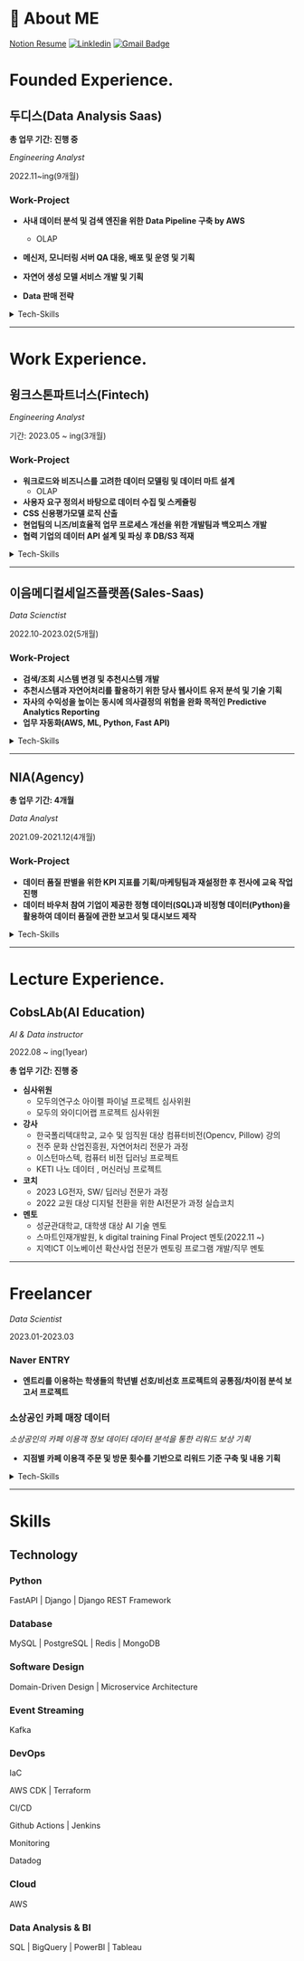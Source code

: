 # 💬 About ME
[Notion Resume](https://bedecked-erigeron-eaa.notion.site/Analyst-Engineer-b50150d8695549398689925098f8f392?pvs=4)
[![Linkledin](https://img.shields.io/badge/Linkledin-blue?style=flat&logoColor=white)](https://www.linkedin.com/in/%EC%84%B8%ED%98%84-%EC%9D%B4-b35aa8241/)
[![Gmail Badge](https://img.shields.io/badge/-leesehyun01@gmail.com-c14438?style=flat&logo=Gmail&logoColor=white&link=mailto:devcseo@gmail.com)](mailto:leesehyun01@gmail.com) 

# Founded Experience.

## 두디스(Data Analysis Saas)

**총 업무 기간: 진행 중**

*Engineering Analyst*

2022.11~ing(9개월)

### Work-Project

- **사내 데이터 분석 및 검색 엔진을 위한** **Data Pipeline 구축 by AWS**
   - OLAP
- **메신저, 모니터링 서버 QA 대응, 배포 및 운영 및 기획**
- **자연어 생성 모델 서비스 개발 및 기획**

- **Data 판매 전략**

<details>
<summary>Tech-Skills</summary>
<div markdown="1">
AWS
</div>
</details>

---

# Work Experience.

## 윙크스톤파트너스(Fintech)

*Engineering Analyst*

기간: 2023.05 ~ ing(3개월)

### Work-Project

- **워크로드와 비즈니스를 고려한 데이터 모델링 및 데이터 마트 설계**
   - OLAP
- **사용자 요구 정의서 바탕으로 데이터 수집 및 스케쥴링**
- **CSS 신용평가모델 로직 산출**
- **현업팀의 니즈/비효율적 업무 프로세스 개선을 위한 개발팀과 백오피스 개발**
- **협력 기업의 데이터 API 설계 및 파싱 후 DB/S3 적재**

<details>
<summary>Tech-Skills</summary>
<div markdown="1">

AWS

</div>
</details>

---

## 이음메디컬세일즈플랫폼(Sales-Saas)

*Data Scienctist*

2022.10-2023.02(5개월)

### Work-Project

- **검색/조회 시스템 변경 및 추천시스템 개발**
- **추천시스템과 자연어처리를 활용하기 위한 당사 웹사이트 유저 분석 및 기술 기획**
- **자사의 수익성을 높이는 동시에 의사결정의 위험을 완화 목적인 Predictive Analytics Reporting**
- **업무 자동화(AWS, ML, Python, Fast API)**

<details>
<summary>Tech-Skills</summary>
<div markdown="1">

AWS

</div>
</details>

---

## NIA(Agency)

**총 업무 기간: 4개월**

*Data Analyst*

2021.09-2021.12(4개월)

### Work-Project

- **데이터 품질 판별을 위한 KPI 지표를 기획/마케팅팀과 재설정한 후 전사에 교육 작업 진행**
- **데이터 바우처 참여 기업이 제공한 정형 데이터(SQL)과 비정형 데이터(Python)을 활용하여 데이터 품질에 관한 보고서 및 대시보드 제작**

<details>
<summary>Tech-Skills</summary>
<div markdown="1">

Mysql,

</div>
</details>

---

# Lecture Experience.

## CobsLAb(AI Education)

*AI & Data instructor*

2022.08 ~ ing(1year)

**총 업무 기간: 진행 중**

- **심사위원**
    - 모두의연구소 아이펠 파이널 프로젝트 심사위원
    - 모두의 와이디어랩 프로젝트 심사위원
- **강사**
    - 한국폴리텍대학교, 교수 및 임직원 대상 컴퓨터비전(Opencv, Pillow) 강의
    - 전주 문화 산업진흥원, 자연어처리 전문가 과정
    - 이스턴마스텍, 컴퓨터 비전 딥러닝 프로젝트
    - KETI 나노 데이터 , 머신러닝 프로젝트
- **코치**
    - 2023 LG전자, SW/ 딥러닝 전문가 과정
    - 2022 교원 대상 디지털 전환을 위한 AI전문가 과정 실습코치
- **멘토**
    - 성균관대학교, 대학생 대상 AI 기술 멘토
    - 스마트인재개발원, k digital training Final Project 멘토(2022.11 ~)
    - 지역ICT 이노베이션 확산사업 전문가 멘토링 프로그램 개발/직무 멘토
---

# Freelancer

*Data Scientist*

2023.01-2023.03

### Naver ENTRY

- **엔트리를 이용하는 학생들의 학년별 선호/비선호 프로젝트의 공통점/차이점 분석 보고서 프로젝트**

### 소상공인 카페 매장 데이터

*소상공인의 카페 이용객 정보 데이터 데이터 분석을 통한 리워드 보상 기획*

- **지점별 카페 이용객 주문 및 방문 횟수를 기반으로 리워드 기준 구축 및 내용 기획**

<details>
<summary>Tech-Skills</summary>
<div markdown="1">

Mysql,

</div>
</details>

---

# Skills

## Technology


### Python

FastAPI | Django | Django REST Framework

### Database

MySQL | PostgreSQL | Redis | MongoDB

### Software Design

Domain-Driven Design | Microservice Architecture

### Event Streaming

Kafka

### DevOps

IaC

AWS CDK | Terraform

CI/CD

Github Actions | Jenkins

Monitoring

Datadog

### Cloud

AWS

### Data Analysis & BI

SQL | BigQuery | PowerBI | Tableau
